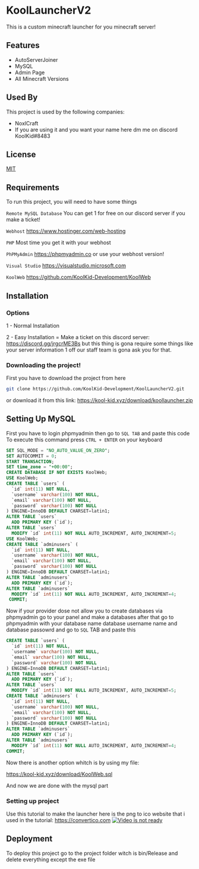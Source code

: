
# KoolLauncherV2

This is a custom minecraft launcher for you minecraft server!





## Features

- AutoServerJoiner
- MySQL
- Admin Page
- All Minecraft Versions




## Used By

This project is used by the following companies:

- NoxlCraft
- If you are using it and you want your name here dm me on discord KoolKid#8483


## License

[MIT](https://choosealicense.com/licenses/mit/) 


## Requirements

To run this project, you will need to have some things

`Remote MySQL Database` You can get 1 for free on our discord server if you make a ticket!

`Webhost` https://www.hostinger.com/web-hosting

`PHP` Most time you get it with your webhost

`PhPMyAdmin` https://phpmyadmin.co or use your webhost version!

`Visual Studio` https://visualstudio.microsoft.com

`KoolWeb` https://github.com/KoolKid-Development/KoolWeb


## Installation

### Options

1 - Normal Installation

2 - Easy Installation = Make a ticket on this discord server: https://discord.gg/jrgcrME3Bs
but this thing is gona require some things like your server information 1 off our staff team
is gona ask you for that.

### Downloading the project!
First you have to download the project from here
```bash
git clone https://github.com/KoolKid-Development/KoolLauncherV2.git
```
or download it from this link: https://kool-kid.xyz/download/koollauncher.zip
## Setting Up MySQL
First you have to login phpmyadmin then go to `SQL TAB` and paste this code
To execute this command press `CTRL + ENTER` on your keyboard
```sql
SET SQL_MODE = "NO_AUTO_VALUE_ON_ZERO";
SET AUTOCOMMIT = 0;
START TRANSACTION;
SET time_zone = "+00:00";
CREATE DATABASE IF NOT EXISTS KoolWeb;
USE KoolWeb;
CREATE TABLE `users` (
  `id` int(11) NOT NULL,
  `username` varchar(100) NOT NULL,
  `email` varchar(100) NOT NULL,
  `password` varchar(100) NOT NULL
) ENGINE=InnoDB DEFAULT CHARSET=latin1;
ALTER TABLE `users`
  ADD PRIMARY KEY (`id`);
ALTER TABLE `users`
  MODIFY `id` int(11) NOT NULL AUTO_INCREMENT, AUTO_INCREMENT=5;
USE KoolWeb;
CREATE TABLE `adminusers` (
  `id` int(11) NOT NULL,
  `username` varchar(100) NOT NULL,
  `email` varchar(100) NOT NULL,
  `password` varchar(100) NOT NULL
) ENGINE=InnoDB DEFAULT CHARSET=latin1;
ALTER TABLE `adminusers`
  ADD PRIMARY KEY (`id`);
ALTER TABLE `adminusers`
  MODIFY `id` int(11) NOT NULL AUTO_INCREMENT, AUTO_INCREMENT=4;
 COMMIT;
```
Now if your provider dose not allow you to create databases via phpmyadmin go to your panel and make a databases
after that go to phpmyadmin with your database name database username name and database passowrd
and go to `SQL` TAB  and paste this
```sql
CREATE TABLE `users` (
  `id` int(11) NOT NULL,
  `username` varchar(100) NOT NULL,
  `email` varchar(100) NOT NULL,
  `password` varchar(100) NOT NULL
) ENGINE=InnoDB DEFAULT CHARSET=latin1;
ALTER TABLE `users`
  ADD PRIMARY KEY (`id`);
ALTER TABLE `users`
  MODIFY `id` int(11) NOT NULL AUTO_INCREMENT, AUTO_INCREMENT=5;
CREATE TABLE `adminusers` (
  `id` int(11) NOT NULL,
  `username` varchar(100) NOT NULL,
  `email` varchar(100) NOT NULL,
  `password` varchar(100) NOT NULL
) ENGINE=InnoDB DEFAULT CHARSET=latin1;
ALTER TABLE `adminusers`
  ADD PRIMARY KEY (`id`);
ALTER TABLE `adminusers`
  MODIFY `id` int(11) NOT NULL AUTO_INCREMENT, AUTO_INCREMENT=4;
COMMIT;
```
Now there is another option whitch is by using my file: 

https://kool-kid.xyz/download/KoolWeb.sql

And now we are done with the mysql part
### Setting up project
Use this tutorial to make the launcher here is the png to ico website that i used in the tutorial:
https://convertico.com
[![Video is not ready](https://img.youtube.com/vi/KlG9Oo4cNFI/0.jpg)](https://www.youtube.com/watch?v=KlG9Oo4cNFI)


## Deployment

To deploy this project go to the project folder witch is bin/Release and delete everything except the exe file 

